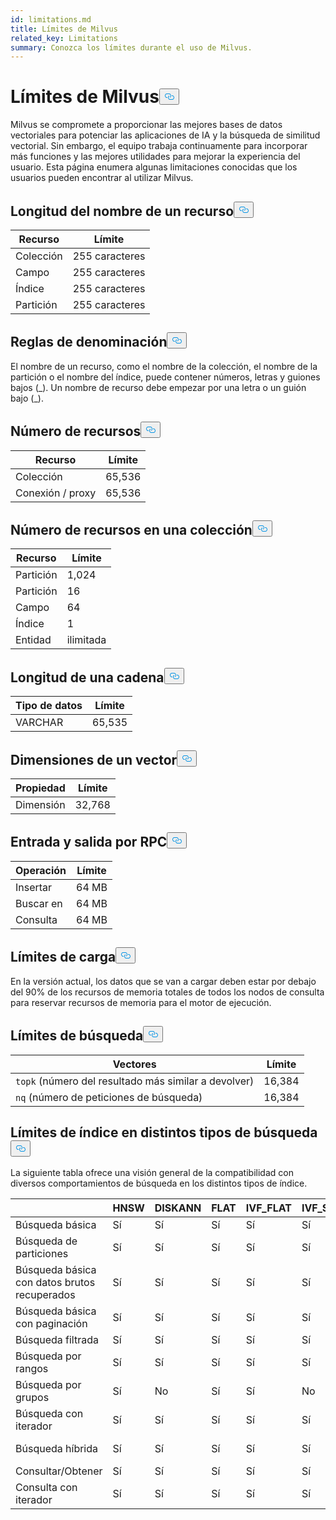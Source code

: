 ```yaml
---
id: limitations.md
title: Límites de Milvus
related_key: Limitations
summary: Conozca los límites durante el uso de Milvus.
---
```

<h1 id="Milvus-Limits" class="common-anchor-header">Límites de Milvus<button data-href="#Milvus-Limits" class="anchor-icon" translate="no">
      <svg translate="no"
        aria-hidden="true"
        focusable="false"
        height="20"
        version="1.1"
        viewBox="0 0 16 16"
        width="16"
      >
        <path
          fill="#0092E4"
          fill-rule="evenodd"
          d="M4 9h1v1H4c-1.5 0-3-1.69-3-3.5S2.55 3 4 3h4c1.45 0 3 1.69 3 3.5 0 1.41-.91 2.72-2 3.25V8.59c.58-.45 1-1.27 1-2.09C10 5.22 8.98 4 8 4H4c-.98 0-2 1.22-2 2.5S3 9 4 9zm9-3h-1v1h1c1 0 2 1.22 2 2.5S13.98 12 13 12H9c-.98 0-2-1.22-2-2.5 0-.83.42-1.64 1-2.09V6.25c-1.09.53-2 1.84-2 3.25C6 11.31 7.55 13 9 13h4c1.45 0 3-1.69 3-3.5S14.5 6 13 6z"
        ></path>
      </svg>
    </button></h1><p>Milvus se compromete a proporcionar las mejores bases de datos vectoriales para potenciar las aplicaciones de IA y la búsqueda de similitud vectorial. Sin embargo, el equipo trabaja continuamente para incorporar más funciones y las mejores utilidades para mejorar la experiencia del usuario. Esta página enumera algunas limitaciones conocidas que los usuarios pueden encontrar al utilizar Milvus.</p>
<h2 id="Length-of-a-resource-name" class="common-anchor-header">Longitud del nombre de un recurso<button data-href="#Length-of-a-resource-name" class="anchor-icon" translate="no">
      <svg translate="no"
        aria-hidden="true"
        focusable="false"
        height="20"
        version="1.1"
        viewBox="0 0 16 16"
        width="16"
      >
        <path
          fill="#0092E4"
          fill-rule="evenodd"
          d="M4 9h1v1H4c-1.5 0-3-1.69-3-3.5S2.55 3 4 3h4c1.45 0 3 1.69 3 3.5 0 1.41-.91 2.72-2 3.25V8.59c.58-.45 1-1.27 1-2.09C10 5.22 8.98 4 8 4H4c-.98 0-2 1.22-2 2.5S3 9 4 9zm9-3h-1v1h1c1 0 2 1.22 2 2.5S13.98 12 13 12H9c-.98 0-2-1.22-2-2.5 0-.83.42-1.64 1-2.09V6.25c-1.09.53-2 1.84-2 3.25C6 11.31 7.55 13 9 13h4c1.45 0 3-1.69 3-3.5S14.5 6 13 6z"
        ></path>
      </svg>
    </button></h2><table>
<thead>
<tr><th>Recurso</th><th>Límite</th></tr>
</thead>
<tbody>
<tr><td>Colección</td><td>255 caracteres</td></tr>
<tr><td>Campo</td><td>255 caracteres</td></tr>
<tr><td>Índice</td><td>255 caracteres</td></tr>
<tr><td>Partición</td><td>255 caracteres</td></tr>
</tbody>
</table>
<h2 id="Naming-rules" class="common-anchor-header">Reglas de denominación<button data-href="#Naming-rules" class="anchor-icon" translate="no">
      <svg translate="no"
        aria-hidden="true"
        focusable="false"
        height="20"
        version="1.1"
        viewBox="0 0 16 16"
        width="16"
      >
        <path
          fill="#0092E4"
          fill-rule="evenodd"
          d="M4 9h1v1H4c-1.5 0-3-1.69-3-3.5S2.55 3 4 3h4c1.45 0 3 1.69 3 3.5 0 1.41-.91 2.72-2 3.25V8.59c.58-.45 1-1.27 1-2.09C10 5.22 8.98 4 8 4H4c-.98 0-2 1.22-2 2.5S3 9 4 9zm9-3h-1v1h1c1 0 2 1.22 2 2.5S13.98 12 13 12H9c-.98 0-2-1.22-2-2.5 0-.83.42-1.64 1-2.09V6.25c-1.09.53-2 1.84-2 3.25C6 11.31 7.55 13 9 13h4c1.45 0 3-1.69 3-3.5S14.5 6 13 6z"
        ></path>
      </svg>
    </button></h2><p>El nombre de un recurso, como el nombre de la colección, el nombre de la partición o el nombre del índice, puede contener números, letras y guiones bajos (_). Un nombre de recurso debe empezar por una letra o un guión bajo (_).</p>
<h2 id="Number-of-resources" class="common-anchor-header">Número de recursos<button data-href="#Number-of-resources" class="anchor-icon" translate="no">
      <svg translate="no"
        aria-hidden="true"
        focusable="false"
        height="20"
        version="1.1"
        viewBox="0 0 16 16"
        width="16"
      >
        <path
          fill="#0092E4"
          fill-rule="evenodd"
          d="M4 9h1v1H4c-1.5 0-3-1.69-3-3.5S2.55 3 4 3h4c1.45 0 3 1.69 3 3.5 0 1.41-.91 2.72-2 3.25V8.59c.58-.45 1-1.27 1-2.09C10 5.22 8.98 4 8 4H4c-.98 0-2 1.22-2 2.5S3 9 4 9zm9-3h-1v1h1c1 0 2 1.22 2 2.5S13.98 12 13 12H9c-.98 0-2-1.22-2-2.5 0-.83.42-1.64 1-2.09V6.25c-1.09.53-2 1.84-2 3.25C6 11.31 7.55 13 9 13h4c1.45 0 3-1.69 3-3.5S14.5 6 13 6z"
        ></path>
      </svg>
    </button></h2><table>
<thead>
<tr><th>Recurso</th><th>Límite</th></tr>
</thead>
<tbody>
<tr><td>Colección</td><td>65,536</td></tr>
<tr><td>Conexión / proxy</td><td>65,536</td></tr>
</tbody>
</table>
<h2 id="Number-of-resources-in-a-collection" class="common-anchor-header">Número de recursos en una colección<button data-href="#Number-of-resources-in-a-collection" class="anchor-icon" translate="no">
      <svg translate="no"
        aria-hidden="true"
        focusable="false"
        height="20"
        version="1.1"
        viewBox="0 0 16 16"
        width="16"
      >
        <path
          fill="#0092E4"
          fill-rule="evenodd"
          d="M4 9h1v1H4c-1.5 0-3-1.69-3-3.5S2.55 3 4 3h4c1.45 0 3 1.69 3 3.5 0 1.41-.91 2.72-2 3.25V8.59c.58-.45 1-1.27 1-2.09C10 5.22 8.98 4 8 4H4c-.98 0-2 1.22-2 2.5S3 9 4 9zm9-3h-1v1h1c1 0 2 1.22 2 2.5S13.98 12 13 12H9c-.98 0-2-1.22-2-2.5 0-.83.42-1.64 1-2.09V6.25c-1.09.53-2 1.84-2 3.25C6 11.31 7.55 13 9 13h4c1.45 0 3-1.69 3-3.5S14.5 6 13 6z"
        ></path>
      </svg>
    </button></h2><table>
<thead>
<tr><th>Recurso</th><th>Límite</th></tr>
</thead>
<tbody>
<tr><td>Partición</td><td>1,024</td></tr>
<tr><td>Partición</td><td>16</td></tr>
<tr><td>Campo</td><td>64</td></tr>
<tr><td>Índice</td><td>1</td></tr>
<tr><td>Entidad</td><td>ilimitada</td></tr>
</tbody>
</table>
<h2 id="Length-of-a-string" class="common-anchor-header">Longitud de una cadena<button data-href="#Length-of-a-string" class="anchor-icon" translate="no">
      <svg translate="no"
        aria-hidden="true"
        focusable="false"
        height="20"
        version="1.1"
        viewBox="0 0 16 16"
        width="16"
      >
        <path
          fill="#0092E4"
          fill-rule="evenodd"
          d="M4 9h1v1H4c-1.5 0-3-1.69-3-3.5S2.55 3 4 3h4c1.45 0 3 1.69 3 3.5 0 1.41-.91 2.72-2 3.25V8.59c.58-.45 1-1.27 1-2.09C10 5.22 8.98 4 8 4H4c-.98 0-2 1.22-2 2.5S3 9 4 9zm9-3h-1v1h1c1 0 2 1.22 2 2.5S13.98 12 13 12H9c-.98 0-2-1.22-2-2.5 0-.83.42-1.64 1-2.09V6.25c-1.09.53-2 1.84-2 3.25C6 11.31 7.55 13 9 13h4c1.45 0 3-1.69 3-3.5S14.5 6 13 6z"
        ></path>
      </svg>
    </button></h2><table>
<thead>
<tr><th>Tipo de datos</th><th>Límite</th></tr>
</thead>
<tbody>
<tr><td>VARCHAR</td><td>65,535</td></tr>
</tbody>
</table>
<h2 id="Dimensions-of-a-vector" class="common-anchor-header">Dimensiones de un vector<button data-href="#Dimensions-of-a-vector" class="anchor-icon" translate="no">
      <svg translate="no"
        aria-hidden="true"
        focusable="false"
        height="20"
        version="1.1"
        viewBox="0 0 16 16"
        width="16"
      >
        <path
          fill="#0092E4"
          fill-rule="evenodd"
          d="M4 9h1v1H4c-1.5 0-3-1.69-3-3.5S2.55 3 4 3h4c1.45 0 3 1.69 3 3.5 0 1.41-.91 2.72-2 3.25V8.59c.58-.45 1-1.27 1-2.09C10 5.22 8.98 4 8 4H4c-.98 0-2 1.22-2 2.5S3 9 4 9zm9-3h-1v1h1c1 0 2 1.22 2 2.5S13.98 12 13 12H9c-.98 0-2-1.22-2-2.5 0-.83.42-1.64 1-2.09V6.25c-1.09.53-2 1.84-2 3.25C6 11.31 7.55 13 9 13h4c1.45 0 3-1.69 3-3.5S14.5 6 13 6z"
        ></path>
      </svg>
    </button></h2><table>
<thead>
<tr><th>Propiedad</th><th>Límite</th></tr>
</thead>
<tbody>
<tr><td>Dimensión</td><td>32,768</td></tr>
</tbody>
</table>
<h2 id="Input-and-Output-per-RPC" class="common-anchor-header">Entrada y salida por RPC<button data-href="#Input-and-Output-per-RPC" class="anchor-icon" translate="no">
      <svg translate="no"
        aria-hidden="true"
        focusable="false"
        height="20"
        version="1.1"
        viewBox="0 0 16 16"
        width="16"
      >
        <path
          fill="#0092E4"
          fill-rule="evenodd"
          d="M4 9h1v1H4c-1.5 0-3-1.69-3-3.5S2.55 3 4 3h4c1.45 0 3 1.69 3 3.5 0 1.41-.91 2.72-2 3.25V8.59c.58-.45 1-1.27 1-2.09C10 5.22 8.98 4 8 4H4c-.98 0-2 1.22-2 2.5S3 9 4 9zm9-3h-1v1h1c1 0 2 1.22 2 2.5S13.98 12 13 12H9c-.98 0-2-1.22-2-2.5 0-.83.42-1.64 1-2.09V6.25c-1.09.53-2 1.84-2 3.25C6 11.31 7.55 13 9 13h4c1.45 0 3-1.69 3-3.5S14.5 6 13 6z"
        ></path>
      </svg>
    </button></h2><table>
<thead>
<tr><th>Operación</th><th>Límite</th></tr>
</thead>
<tbody>
<tr><td>Insertar</td><td>64 MB</td></tr>
<tr><td>Buscar en</td><td>64 MB</td></tr>
<tr><td>Consulta</td><td>64 MB</td></tr>
</tbody>
</table>
<h2 id="Load-limits" class="common-anchor-header">Límites de carga<button data-href="#Load-limits" class="anchor-icon" translate="no">
      <svg translate="no"
        aria-hidden="true"
        focusable="false"
        height="20"
        version="1.1"
        viewBox="0 0 16 16"
        width="16"
      >
        <path
          fill="#0092E4"
          fill-rule="evenodd"
          d="M4 9h1v1H4c-1.5 0-3-1.69-3-3.5S2.55 3 4 3h4c1.45 0 3 1.69 3 3.5 0 1.41-.91 2.72-2 3.25V8.59c.58-.45 1-1.27 1-2.09C10 5.22 8.98 4 8 4H4c-.98 0-2 1.22-2 2.5S3 9 4 9zm9-3h-1v1h1c1 0 2 1.22 2 2.5S13.98 12 13 12H9c-.98 0-2-1.22-2-2.5 0-.83.42-1.64 1-2.09V6.25c-1.09.53-2 1.84-2 3.25C6 11.31 7.55 13 9 13h4c1.45 0 3-1.69 3-3.5S14.5 6 13 6z"
        ></path>
      </svg>
    </button></h2><p>En la versión actual, los datos que se van a cargar deben estar por debajo del 90% de los recursos de memoria totales de todos los nodos de consulta para reservar recursos de memoria para el motor de ejecución.</p>
<h2 id="Search-limits" class="common-anchor-header">Límites de búsqueda<button data-href="#Search-limits" class="anchor-icon" translate="no">
      <svg translate="no"
        aria-hidden="true"
        focusable="false"
        height="20"
        version="1.1"
        viewBox="0 0 16 16"
        width="16"
      >
        <path
          fill="#0092E4"
          fill-rule="evenodd"
          d="M4 9h1v1H4c-1.5 0-3-1.69-3-3.5S2.55 3 4 3h4c1.45 0 3 1.69 3 3.5 0 1.41-.91 2.72-2 3.25V8.59c.58-.45 1-1.27 1-2.09C10 5.22 8.98 4 8 4H4c-.98 0-2 1.22-2 2.5S3 9 4 9zm9-3h-1v1h1c1 0 2 1.22 2 2.5S13.98 12 13 12H9c-.98 0-2-1.22-2-2.5 0-.83.42-1.64 1-2.09V6.25c-1.09.53-2 1.84-2 3.25C6 11.31 7.55 13 9 13h4c1.45 0 3-1.69 3-3.5S14.5 6 13 6z"
        ></path>
      </svg>
    </button></h2><table>
<thead>
<tr><th>Vectores</th><th>Límite</th></tr>
</thead>
<tbody>
<tr><td><code translate="no">topk</code> (número del resultado más similar a devolver)</td><td>16,384</td></tr>
<tr><td><code translate="no">nq</code> (número de peticiones de búsqueda)</td><td>16,384</td></tr>
</tbody>
</table>
<h2 id="Index-limits-on-different-search-types" class="common-anchor-header">Límites de índice en distintos tipos de búsqueda<button data-href="#Index-limits-on-different-search-types" class="anchor-icon" translate="no">
      <svg translate="no"
        aria-hidden="true"
        focusable="false"
        height="20"
        version="1.1"
        viewBox="0 0 16 16"
        width="16"
      >
        <path
          fill="#0092E4"
          fill-rule="evenodd"
          d="M4 9h1v1H4c-1.5 0-3-1.69-3-3.5S2.55 3 4 3h4c1.45 0 3 1.69 3 3.5 0 1.41-.91 2.72-2 3.25V8.59c.58-.45 1-1.27 1-2.09C10 5.22 8.98 4 8 4H4c-.98 0-2 1.22-2 2.5S3 9 4 9zm9-3h-1v1h1c1 0 2 1.22 2 2.5S13.98 12 13 12H9c-.98 0-2-1.22-2-2.5 0-.83.42-1.64 1-2.09V6.25c-1.09.53-2 1.84-2 3.25C6 11.31 7.55 13 9 13h4c1.45 0 3-1.69 3-3.5S14.5 6 13 6z"
        ></path>
      </svg>
    </button></h2><p>La siguiente tabla ofrece una visión general de la compatibilidad con diversos comportamientos de búsqueda en los distintos tipos de índice.</p>
<table>
<thead>
<tr><th></th><th>HNSW</th><th>DISKANN</th><th>FLAT</th><th>IVF_FLAT</th><th>IVF_SQ8</th><th>IVF_PQ</th><th>SCANN</th><th>GPU_IFV_FLAT</th><th>GPU_IVF_PQ</th><th>GPU_CAGRA</th><th>GPU_BRUTE_FORCE</th><th>SPARSE_INVERTED_INDEX</th><th>SPARSE_WAND</th><th>BIN_FLAT</th><th>BIN_IVF_FLAT</th></tr>
</thead>
<tbody>
<tr><td>Búsqueda básica</td><td>Sí</td><td>Sí</td><td>Sí</td><td>Sí</td><td>Sí</td><td>Sí</td><td>Sí</td><td>Sí</td><td>Sí</td><td>Sí</td><td>Sí</td><td>Sí</td><td>Sí</td><td>Sí</td><td>Sí</td></tr>
<tr><td>Búsqueda de particiones</td><td>Sí</td><td>Sí</td><td>Sí</td><td>Sí</td><td>Sí</td><td>Sí</td><td>Sí</td><td>Sí</td><td>Sí</td><td>Sí</td><td>Sí</td><td>Sí</td><td>Sí</td><td>Sí</td><td>Sí</td></tr>
<tr><td>Búsqueda básica con datos brutos recuperados</td><td>Sí</td><td>Sí</td><td>Sí</td><td>Sí</td><td>Sí</td><td>Sí</td><td>Sí</td><td>Sí</td><td>Sí</td><td>Sí</td><td>Sí</td><td>Sí</td><td>Sí</td><td>Sí</td><td>Sí</td></tr>
<tr><td>Búsqueda básica con paginación</td><td>Sí</td><td>Sí</td><td>Sí</td><td>Sí</td><td>Sí</td><td>Sí</td><td>Sí</td><td>Sí</td><td>Sí</td><td>Sí</td><td>Sí</td><td>Sí</td><td>Sí</td><td>Sí</td><td>Sí</td></tr>
<tr><td>Búsqueda filtrada</td><td>Sí</td><td>Sí</td><td>Sí</td><td>Sí</td><td>Sí</td><td>Sí</td><td>Sí</td><td>Sí</td><td>Sí</td><td>Sí</td><td>Sí</td><td>Sí</td><td>Sí</td><td>Sí</td><td>Sí</td></tr>
<tr><td>Búsqueda por rangos</td><td>Sí</td><td>Sí</td><td>Sí</td><td>Sí</td><td>Sí</td><td>Sí</td><td>Sí</td><td>No</td><td>No</td><td>No</td><td>No</td><td>No</td><td>No</td><td>Sí</td><td>Sí</td></tr>
<tr><td>Búsqueda por grupos</td><td>Sí</td><td>No</td><td>Sí</td><td>Sí</td><td>No</td><td>No</td><td>No</td><td>No</td><td>No</td><td>No</td><td>No</td><td>No</td><td>No</td><td>No</td><td>No</td></tr>
<tr><td>Búsqueda con iterador</td><td>Sí</td><td>Sí</td><td>Sí</td><td>Sí</td><td>Sí</td><td>Sí</td><td>Sí</td><td>No</td><td>No</td><td>No</td><td>No</td><td>No</td><td>No</td><td>No</td><td>No</td></tr>
<tr><td>Búsqueda híbrida</td><td>Sí</td><td>Sí</td><td>Sí</td><td>Sí</td><td>Sí</td><td>Sí</td><td>Sí</td><td>Sí</td><td>Sí</td><td>Sí</td><td>Sí</td><td>Sí(Sólo RRFRanker)</td><td>Sí(Sólo RRFRanker)</td><td>Sí</td><td>Sí</td></tr>
<tr><td>Consultar/Obtener</td><td>Sí</td><td>Sí</td><td>Sí</td><td>Sí</td><td>Sí</td><td>Sí</td><td>Sí</td><td>Sí</td><td>Sí</td><td>Sí</td><td>Sí</td><td>Sí</td><td>Sí</td><td>Sí</td><td>Sí</td></tr>
<tr><td>Consulta con iterador</td><td>Sí</td><td>Sí</td><td>Sí</td><td>Sí</td><td>Sí</td><td>Sí</td><td>Sí</td><td>No</td><td>No</td><td>No</td><td>No</td><td>Sí</td><td>Sí</td><td>Sí</td><td>Sí</td></tr>
</tbody>
</table>
